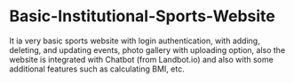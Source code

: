 # Basic-Institutional-Sports-Website

It ia very basic sports website with login authentication, with adding, deleting, and updating events, photo gallery with uploading option, also the website is integrated with Chatbot (from Landbot.io) and also with some additional features such as calculating BMI, etc.
